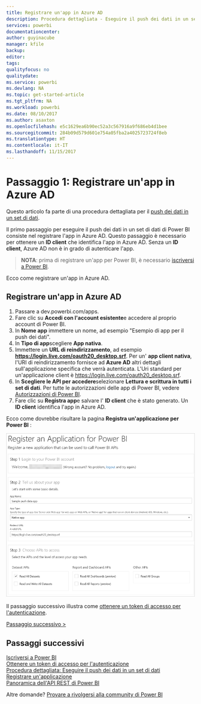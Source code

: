 ```yaml
---
title: Registrare un'app in Azure AD
description: Procedura dettagliata - Eseguire il push dei dati in un set di dati - Registrare un'app in Azure AD
services: powerbi
documentationcenter: 
author: guyinacube
manager: kfile
backup: 
editor: 
tags: 
qualityfocus: no
qualitydate: 
ms.service: powerbi
ms.devlang: NA
ms.topic: get-started-article
ms.tgt_pltfrm: NA
ms.workload: powerbi
ms.date: 08/10/2017
ms.author: asaxton
ms.openlocfilehash: e5c1629ea6b90ec52a3c567916a9f686eb4d1bee
ms.sourcegitcommit: 284b09d579d601e754a05fba2a4025723724f8eb
ms.translationtype: HT
ms.contentlocale: it-IT
ms.lasthandoff: 11/15/2017
---
```

# <a name="step-1-register-an-app-with-azure-ad"></a>Passaggio 1: Registrare un'app in Azure AD
Questo articolo fa parte di una procedura dettagliata per il [push dei dati in un set di dati](walkthrough-push-data.md).

Il primo passaggio per eseguire il push dei dati in un set di dati di Power BI consiste nel registrare l'app in Azure AD. Questo passaggio è necessario per ottenere un **ID client** che identifica l'app in Azure AD. Senza un **ID client**, Azure AD non è in grado di autenticare l'app.

> **NOTA**: prima di registrare un'app per Power BI, è necessario [iscriversi a Power BI](create-an-azure-active-directory-tenant.md).
> 
> 

Ecco come registrare un'app in Azure AD.

## <a name="register-an-app-in-azure-ad"></a>Registrare un'app in Azure AD
1. Passare a dev.powerbi.com/apps.
2. Fare clic su **Accedi con l'account esistente**e accedere al proprio account di Power BI.
3. In **Nome app** immettere un nome, ad esempio "Esempio di app per il push dei dati".
4. In **Tipo di app**scegliere **App nativa**.
5. Immettere un **URL di reindirizzamento**, ad esempio **https://login.live.com/oauth20_desktop.srf**. Per un' **app client nativa**, l'URI di reindirizzamento fornisce ad **Azure AD** altri dettagli sull'applicazione specifica che verrà autenticata. L'Uri standard per un'applicazione client è https://login.live.com/oauth20_desktop.srf.
6. In **Scegliere le API per accedere**selezionare **Lettura e scrittura in tutti i set di dati**. Per tutte le autorizzazioni delle app di Power BI, vedere [Autorizzazioni di Power BI](power-bi-permissions.md).
7. Fare clic su **Registra app**e salvare l' **ID client** che è stato generato. Un **ID client** identifica l'app in Azure AD.

Ecco come dovrebbe risultare la pagina **Registra un'applicazione per Power BI** :

![](media/walkthrough-push-data-register-app-with-azure-ad/powerbi-developer-sample-register-app.png)

Il passaggio successivo illustra come [ottenere un token di accesso per l'autenticazione](walkthrough-push-data-get-token.md).

[Passaggio successivo >](walkthrough-push-data-get-token.md)

## <a name="next-steps"></a>Passaggi successivi
[Iscriversi a Power BI](create-an-azure-active-directory-tenant.md)  
[Ottenere un token di accesso per l'autenticazione](walkthrough-push-data-get-token.md)  
[Procedura dettagliata: Eseguire il push dei dati in un set di dati](walkthrough-push-data.md)  
[Registrare un'applicazione](register-app.md)  
[Panoramica dell'API REST di Power BI](overview-of-power-bi-rest-api.md)  

Altre domande? [Provare a rivolgersi alla community di Power BI](http://community.powerbi.com/)

